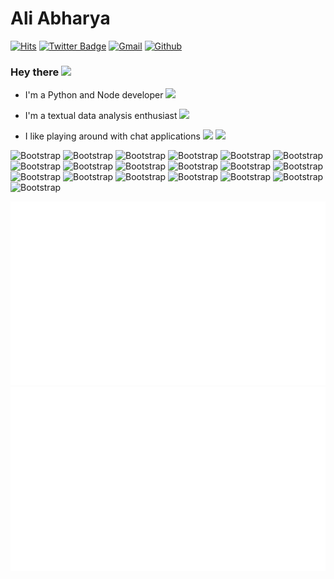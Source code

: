 # Ali Abharya

[![Hits](https://hits.seeyoufarm.com/api/count/incr/badge.svg?url=https%3A%2F%2Fgithub.com%2FBinDruid%2FBinDruid&count_bg=%2379C83D&title_bg=%23555555&icon=&icon_color=%23E7E7E7&title=Profile+Views&edge_flat=false)](https://hits.seeyoufarm.com)
[![Twitter Badge](https://img.shields.io/badge/-Twitter-1da1f2?labelColor=1da1f2&logo=twitter&logoColor=white&link=https://twitter.com/biindruid)](https://twitter.com/biindruid)
[![Gmail](https://img.shields.io/badge/-Gmail-c14438?style=flat&logo=Gmail&logoColor=white)](mailto:abharya.dev@gmail.com)
[![Github](https://img.shields.io/github/followers/BinDruid?label=Follow&style=social)](https://github.com/BinDruid)


### Hey there ![](https://cdn.betterttv.net/emote/5c0e1a3c6c146e7be4ff5c0c/2x)

- I'm a Python and Node developer ![](https://cdn.betterttv.net/emote/5b490e73cf46791f8491f6f4/1x) 

- I'm a textual data analysis enthusiast ![](https://cdn.betterttv.net/emote/5e885338269f8409604a5da5/1x) 

- I like playing around with chat applications ![](https://cdn.betterttv.net/emote/5ec48ee2fdee545e3064af9e/1x) ![](https://cdn.betterttv.net/emote/5f1e7ac5713a6144748a3b70/1x) 


![Bootstrap](https://img.shields.io/badge/-Python-05122A?style=flat&logo=Python&color=353535) ![Bootstrap](https://img.shields.io/badge/-Django-05122A?style=flat&logo=Django&color=092E20) ![Bootstrap](https://img.shields.io/badge/-Pytest-05122A?style=flat&logo=Pytest&color=353535) ![Bootstrap](https://img.shields.io/badge/-Docker-05122A?style=flat&logo=Docker&color=353535) ![Bootstrap](https://img.shields.io/badge/-Nginx-05122A?style=flat&logo=Nginx&color=009639) ![Bootstrap](https://img.shields.io/badge/-PostgreSQL-05122A?style=flat&logo=PostgreSQL&color=353535) ![Bootstrap](https://img.shields.io/badge/-MongoDB-05122A?style=flat&logo=MongoDB&color=353535) ![Bootstrap](https://img.shields.io/badge/-Oracle-05122A?style=flat&logo=Oracle&color=F80000) ![Bootstrap](https://img.shields.io/badge/-Redis-05122A?style=flat&logo=Redis&color=353535) ![Bootstrap](https://img.shields.io/badge/-Node.js-05122A?style=flat&logo=Node.js&color=353535) ![Bootstrap](https://img.shields.io/badge/-Typescript-05122A?style=flat&logo=Typescript&color=353535) ![Bootstrap](https://img.shields.io/badge/-Vue.js-05122A?style=flat&logo=Vue.js&color=353535) ![Bootstrap](https://img.shields.io/badge/-Vuetify-05122A?style=flat&logo=Vuetify&color=353535) ![Bootstrap](https://img.shields.io/badge/-Quasar-05122A?style=flat&logo=Quasar&color=353535) ![Bootstrap](https://img.shields.io/badge/-Sass-05122A?style=flat&logo=Sass&color=353535) ![Bootstrap](https://img.shields.io/badge/-Visual%20Studio%20Code-05122A?style=flat&logo=Visual-Studio-Code&color=007ACC) ![Bootstrap](https://img.shields.io/badge/-Pycharm-05122A?style=flat&logo=Pycharm&color=353535) ![Bootstrap](https://img.shields.io/badge/-Git-05122A?style=flat&logo=Git&color=353535) ![Bootstrap](https://img.shields.io/badge/-Ubuntu-05122A?style=flat&logo=Ubuntu&color=353535)


![](https://raw.githubusercontent.com/BinDruid/MyStats/master/generated/overview.svg#gh-dark-mode-only) ![](https://raw.githubusercontent.com/BinDruid/MyStats/master/generated/languages.svg#gh-dark-mode-only)

